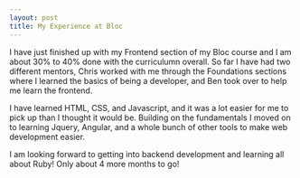```yaml
---
layout: post
title: My Experience at Bloc
---
```


I have just finished up with my Frontend section of my Bloc course and I am about 30% to 40% done with the curriculumn overall. So far I have had two different mentors, Chris worked with me through the Foundations sections where I learned the basics of being a developer, and Ben took over to help me learn the frontend. 

I have learned HTML, CSS, and Javascript, and it was a lot easier for me to pick up than I thought it would be. Building on the fundamentals I moved on to learning Jquery, Angular, and a whole bunch of other tools to make web development easier. 

I am looking forward to getting into backend development and learning all about Ruby! Only about 4 more months to go!